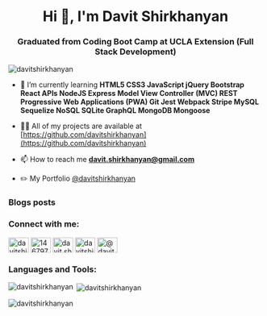 <h1 align="center">Hi 👋, I'm Davit Shirkhanyan</h1>
<h3 align="center">Graduated from Coding Boot Camp at UCLA Extension (Full Stack Development)</h3>

<p align="left"> <img src="https://komarev.com/ghpvc/?username=davitshirkhanyan&label=Profile%20views&color=0e75b6&style=flat" alt="davitshirkhanyan" /> </p>

- 🌱 I’m currently learning **HTML5
CSS3
JavaScript
jQuery
Bootstrap
React
APIs
NodeJS
Express
Model View
Controller (MVC)
REST
Progressive Web
Applications (PWA)
Git
Jest
Webpack
Stripe
MySQL
Sequelize
NoSQL
SQLite
GraphQL
MongoDB
Mongoose**

- 👨‍💻 All of my projects are available at [https://github.com/davitshirkhanyan](https://github.com/davitshirkhanyan)

- 📫 How to reach me **davit.shirkhanyan@gmail.com**
- ✏️ My Portfolio [@davitshirkhanyan](https://davitshirkhanyan.com)

### Blogs posts
<!-- BLOG-POST-LIST:START -->
<!-- BLOG-POST-LIST:END -->

<h3 align="left">Connect with me:</h3>
<p align="left">
<a href="https://www.linkedin.com/in/davit-shirkhanyan-9255b3161/" target="_blank"><img align="center" src="https://cdn.jsdelivr.net/npm/simple-icons@3.0.1/icons/linkedin.svg" alt="davitshirkhanyan" height="30" width="40" /></a>
<a href="https://stackoverflow.com/users/14679770" target="_blank"><img align="center" src="https://cdn.jsdelivr.net/npm/simple-icons@3.0.1/icons/stackoverflow.svg" alt="14679770" height="30" width="40" /></a>
<a href="https://fb.com/davit.shirkhanyan" target="_blank"><img align="center" src="https://cdn.jsdelivr.net/npm/simple-icons@3.0.1/icons/facebook.svg" alt="davit.shirkhanyan" height="30" width="40" /></a>
<a href="https://instagram.com/davitshirkhanyan" target="_blank"><img align="center" src="https://cdn.jsdelivr.net/npm/simple-icons@3.0.1/icons/instagram.svg" alt="davitshirkhanyan" height="30" width="40" /></a>
<a href="https://medium.com/@davit.shirkhanyan" target="_blank"><img align="center" src="https://cdn.jsdelivr.net/npm/simple-icons@3.0.1/icons/medium.svg" alt="@davit.shirkhanyan" height="30" width="40" /></a>
</p>

<h3 align="left">Languages and Tools:</h3>


<p><img align="left" src="https://github-readme-stats.vercel.app/api/top-langs?username=davitshirkhanyan&show_icons=true&locale=en&layout=compact" alt="davitshirkhanyan" /></p>

<p>&nbsp;<img align="center" src="https://github-readme-stats.vercel.app/api?username=davitshirkhanyan&show_icons=true&locale=en" alt="davitshirkhanyan" /></p>

<p><img align="center" src="https://github-readme-streak-stats.herokuapp.com/?user=davitshirkhanyan&" alt="davitshirkhanyan" /></p>
